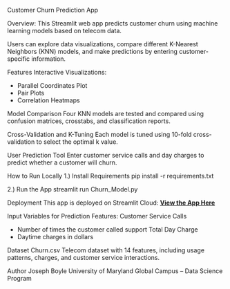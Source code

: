 Customer Churn Prediction App

Overview: This Streamlit web app predicts customer churn using machine learning models based on telecom data.

Users can explore data visualizations, compare different K-Nearest Neighbors (KNN) models, and make predictions by entering customer-specific information.

Features
Interactive Visualizations:
- Parallel Coordinates Plot
- Pair Plots
- Correlation Heatmaps

Model Comparison
Four KNN models are tested and compared using confusion matrices, crosstabs, and classification reports.

Cross-Validation and K-Tuning
Each model is tuned using 10-fold cross-validation to select the optimal k value.

User Prediction Tool
Enter customer service calls and day charges to predict whether a customer will churn.

How to Run Locally
1.) Install Requirements
pip install -r requirements.txt

2.) Run the App
streamlit run Churn_Model.py

Deployment
This app is deployed on Streamlit Cloud:
**[View the App Here](https://jb-churnmodel.streamlit.app/)**

Input Variables for Prediction
Features:
Customer Service Calls
  - Number of times the customer called support
Total Day Charge
  - Daytime charges in dollars

Dataset
Churn.csv
Telecom dataset with 14 features, including usage patterns, charges, and customer service interactions.

Author
Joseph Boyle
University of Maryland Global Campus – Data Science Program

